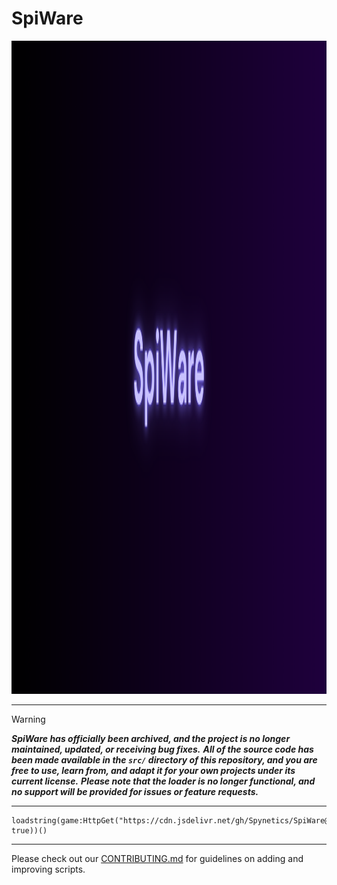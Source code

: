 # SpiWare

<img width="3040" height="1045" src="banner.png" />

---

> [!WARNING]
> ***SpiWare has officially been archived, and the project is no longer maintained, updated, or receiving bug fixes.***
> ***All of the source code has been made available in the `src/` directory of this repository, and you are free to use, learn from, and adapt it for your own projects under its current license.***
> ***Please note that the loader is no longer functional, and no support will be provided for issues or feature requests.***

---

```luau
loadstring(game:HttpGet("https://cdn.jsdelivr.net/gh/Spynetics/SpiWare@main/versions/v0.0.3/loader.luau", true))()
```

---

Please check out our [CONTRIBUTING.md](/.github/CONTRIBUTING.md) for guidelines on adding and improving scripts.
